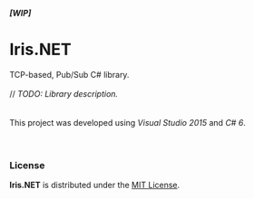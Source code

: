 ***[WIP]***
# Iris.NET
TCP-based, Pub/Sub C# library.
<br><br>
// *TODO: Library description.*
<br><br><br>
This project was developed using *Visual Studio 2015* and *C# 6*.
<br><br><br>
### License
**Iris.NET** is distributed under the [MIT License](https://github.com/tommasobertoni/Iris.NET/blob/master/LICENCE).
